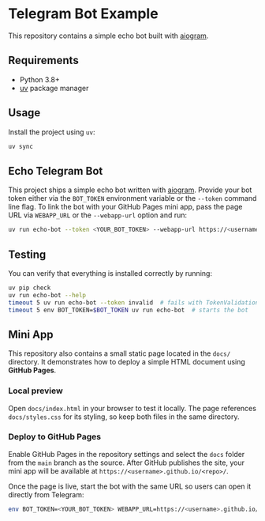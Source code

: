 # Telegram Bot Example

This repository contains a simple echo bot built with [aiogram](https://github.com/aiogram/aiogram).

## Requirements

- Python 3.8+
- [uv](https://github.com/astral-sh/uv) package manager

## Usage

Install the project using `uv`:

```bash
uv sync
```

## Echo Telegram Bot

This project ships a simple echo bot written with
[aiogram](https://github.com/aiogram/aiogram). Provide your bot token either via
the `BOT_TOKEN` environment variable or the `--token` command line flag. To link
the bot with your GitHub Pages mini app, pass the page URL via `WEBAPP_URL` or
the `--webapp-url` option and run:

```bash
uv run echo-bot --token <YOUR_BOT_TOKEN> --webapp-url https://<username>.github.io/<repo>/
```

## Testing

You can verify that everything is installed correctly by running:

```bash
uv pip check
uv run echo-bot --help
timeout 5 uv run echo-bot --token invalid  # fails with TokenValidationError
timeout 5 env BOT_TOKEN=$BOT_TOKEN uv run echo-bot  # starts the bot
```

## Mini App

This repository also contains a small static page located in the `docs/` directory.
It demonstrates how to deploy a simple HTML document using **GitHub Pages**.

### Local preview

Open `docs/index.html` in your browser to test it locally. The page references
`docs/styles.css` for its styling, so keep both files in the same directory.

### Deploy to GitHub Pages

Enable GitHub Pages in the repository settings and select the `docs` folder from the `main` branch as the source. After GitHub publishes the site, your mini app will be available at `https://<username>.github.io/<repo>/`.

Once the page is live, start the bot with the same URL so users can open it directly from Telegram:

```bash
env BOT_TOKEN=<YOUR_BOT_TOKEN> WEBAPP_URL=https://<username>.github.io/<repo>/ uv run echo-bot
```
